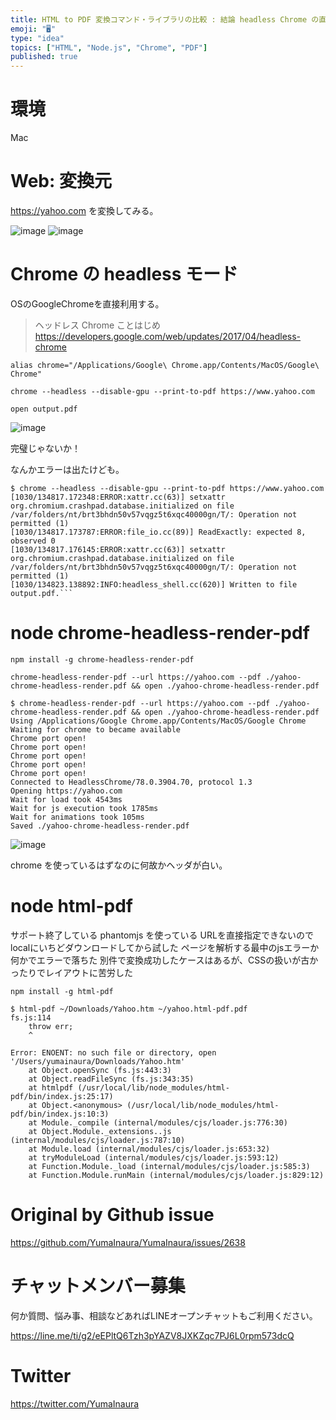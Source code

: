 ```yaml
---
title: HTML to PDF 変換コマンド・ライブラリの比較 : 結論 headless Chrome の直接利用が最強では？ ( #HTML #
emoji: "🖥"
type: "idea"
topics: ["HTML", "Node.js", "Chrome", "PDF"]
published: true
---
```


# 環境

Mac

# Web: 変換元

https://yahoo.com を変換してみる。

![image](https://user-images.githubusercontent.com/13635059/67829773-b45a0d00-fb1b-11e9-865d-fd8489154d08.png)
![image](https://user-images.githubusercontent.com/13635059/67829777-bae88480-fb1b-11e9-925a-e14091f63c30.png)


# Chrome の headless モード

OSのGoogleChromeを直接利用する。

>ヘッドレス Chrome ことはじめ
https://developers.google.com/web/updates/2017/04/headless-chrome

```
alias chrome="/Applications/Google\ Chrome.app/Contents/MacOS/Google\ Chrome"

chrome --headless --disable-gpu --print-to-pdf https://www.yahoo.com

open output.pdf
```

![image](https://user-images.githubusercontent.com/13635059/67829737-92608a80-fb1b-11e9-8794-fb68c808b0d1.png)

完璧じゃないか！

なんかエラーは出たけども。

```
$ chrome --headless --disable-gpu --print-to-pdf https://www.yahoo.com
[1030/134817.172348:ERROR:xattr.cc(63)] setxattr org.chromium.crashpad.database.initialized on file /var/folders/nt/brt3bhdn50v57vqgz5t6xqc40000gn/T/: Operation not permitted (1)
[1030/134817.173787:ERROR:file_io.cc(89)] ReadExactly: expected 8, observed 0
[1030/134817.176145:ERROR:xattr.cc(63)] setxattr org.chromium.crashpad.database.initialized on file /var/folders/nt/brt3bhdn50v57vqgz5t6xqc40000gn/T/: Operation not permitted (1)
[1030/134823.138892:INFO:headless_shell.cc(620)] Written to file output.pdf.```
```

# node chrome-headless-render-pdf

```
npm install -g chrome-headless-render-pdf
```

```
chrome-headless-render-pdf --url https://yahoo.com --pdf ./yahoo-chrome-headless-render.pdf && open ./yahoo-chrome-headless-render.pdf
```

```
$ chrome-headless-render-pdf --url https://yahoo.com --pdf ./yahoo-chrome-headless-render.pdf && open ./yahoo-chrome-headless-render.pdf
Using /Applications/Google Chrome.app/Contents/MacOS/Google Chrome
Waiting for chrome to became available
Chrome port open!
Chrome port open!
Chrome port open!
Chrome port open!
Chrome port open!
Connected to HeadlessChrome/78.0.3904.70, protocol 1.3
Opening https://yahoo.com
Wait for load took 4543ms
Wait for js execution took 1785ms
Wait for animations took 105ms
Saved ./yahoo-chrome-headless-render.pdf
```

![image](https://user-images.githubusercontent.com/13635059/67829987-698cc500-fb1c-11e9-885a-ec9a200bd2ab.png)

chrome を使っているはずなのに何故かヘッダが白い。

# node html-pdf

サポート終了している phantomjs を使っている
URLを直接指定できないのでlocalにいちどダウンロードしてから試した
ページを解析する最中のjsエラーか何かでエラーで落ちた
別件で変換成功したケースはあるが、CSSの扱いが古かったりでレイアウトに苦労した

```
npm install -g html-pdf
```

```
$ html-pdf ~/Downloads/Yahoo.htm ~/yahoo.html-pdf.pdf
fs.js:114
    throw err;
    ^

Error: ENOENT: no such file or directory, open '/Users/yumainaura/Downloads/Yahoo.htm'
    at Object.openSync (fs.js:443:3)
    at Object.readFileSync (fs.js:343:35)
    at htmlpdf (/usr/local/lib/node_modules/html-pdf/bin/index.js:25:17)
    at Object.<anonymous> (/usr/local/lib/node_modules/html-pdf/bin/index.js:10:3)
    at Module._compile (internal/modules/cjs/loader.js:776:30)
    at Object.Module._extensions..js (internal/modules/cjs/loader.js:787:10)
    at Module.load (internal/modules/cjs/loader.js:653:32)
    at tryModuleLoad (internal/modules/cjs/loader.js:593:12)
    at Function.Module._load (internal/modules/cjs/loader.js:585:3)
    at Function.Module.runMain (internal/modules/cjs/loader.js:829:12)
```

# Original by Github issue

https://github.com/YumaInaura/YumaInaura/issues/2638








<!-- Update From Qiita API -->

# チャットメンバー募集


何か質問、悩み事、相談などあればLINEオープンチャットもご利用ください。

https://line.me/ti/g2/eEPltQ6Tzh3pYAZV8JXKZqc7PJ6L0rpm573dcQ





# Twitter


https://twitter.com/YumaInaura


<!-- Update From Qiita API -->


